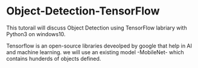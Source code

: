 # Object-Detection-TensorFlow
This tutorail will discuss Object Detection using TensorFlow labriary with Python3 on windows10.

Tensorflow is an open-source libraries deveolped by google that help in AI and machine learning.
we will use an existing model -MobileNet- which contains hunderds of objects defined.
